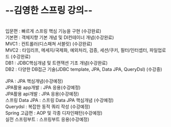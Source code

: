 <h1>--김영한 스프링 강의--</h1>
<br>
입문편 : 빠르게 스프링 핵심 기능을 구현 (수강완료)
<br>
기본편 : 객체지향 기본 개념 및 DI컨테이너 개념(수강완료)
<br>
MVC1 : 컨트롤러(디스패쳐 서블릿) (수강완료)
<br>
MVC2 : 타임리프, 메세지/국제화, 예외처리, 검증, 세션/쿠키, 필터/인터셉터, 파일업로드 (수강완료)
<br>
DB1 : JDBC핵심개념 및 트랜잭션 기초 개념(수강완료)
<br>
DB2 : 다양한 DB접근 기술(JDBC template, JPA, Data JPA, QueryDsl) (수강중)
<br>
<br>
JPA : JPA 핵심개념(수강예정)
<br>
JPA활용 app개발 : JPA 응용(수강예정)
<br>
JPA활용 api개발 : JPA 응용(수강예정)
<br>
스프링 Data JPA : 스프링 Data JPA 핵심개념 (수강예정)
<br>
Querydsl : 복잡한 동적 쿼리 작성 (수강예정)
<br>
Spring 고급편 : AOP 및 각종 디자인패턴(수강예정)
<br>
실전 스프링부트 : 스프링부트 응용(수강예정)
<br>
<br>
